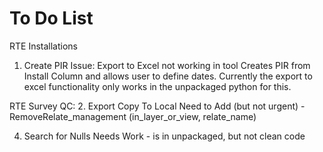 # To Do List

RTE Installations
1. Create PIR
Issue: Export to Excel not working in tool
Creates PIR from Install Column and allows user to define dates.
Currently the export to excel functionality only works in the unpackaged python for this.

RTE Survey QC:
2. Export Copy To Local
Need to Add (but not urgent) - RemoveRelate_management (in_layer_or_view, relate_name)

4. Search for Nulls
Needs Work - is in unpackaged, but not clean code